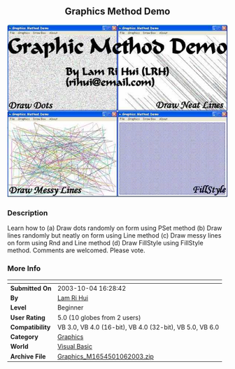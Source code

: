 ﻿<div align="center">

## Graphics Method Demo

<img src="PIC20039292251375471.JPG">
</div>

### Description

Learn how to (a) Draw dots randomly on form using PSet method (b) Draw lines randomly but neatly on form using Line method (c) Draw messy lines on form using Rnd and Line method (d) Draw FillStyle using FillStyle method. Comments are welcomed. Please vote.
 
### More Info
 


<span>             |<span>
---                |---
**Submitted On**   |2003-10-04 16:28:42
**By**             |[Lam Ri Hui](https://github.com/Planet-Source-Code/PSCIndex/blob/master/ByAuthor/lam-ri-hui.md)
**Level**          |Beginner
**User Rating**    |5.0 (10 globes from 2 users)
**Compatibility**  |VB 3\.0, VB 4\.0 \(16\-bit\), VB 4\.0 \(32\-bit\), VB 5\.0, VB 6\.0
**Category**       |[Graphics](https://github.com/Planet-Source-Code/PSCIndex/blob/master/ByCategory/graphics__1-46.md)
**World**          |[Visual Basic](https://github.com/Planet-Source-Code/PSCIndex/blob/master/ByWorld/visual-basic.md)
**Archive File**   |[Graphics\_M1654501062003\.zip](https://github.com/Planet-Source-Code/lam-ri-hui-graphics-method-demo__1-48888/archive/master.zip)








